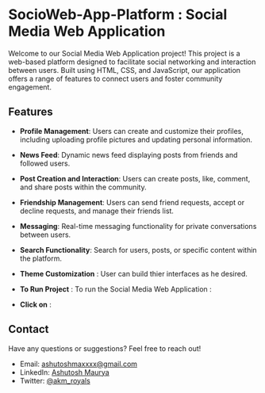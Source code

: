 # SocioWeb-App-Platform : Social Media Web Application

Welcome to our Social Media Web Application project! This project is a web-based platform designed to facilitate social networking and interaction between users. Built using HTML, CSS, and JavaScript, our application offers a range of features to connect users and foster community engagement.

## Features

- **Profile Management**: Users can create and customize their profiles, including uploading profile pictures and updating personal information.
- **News Feed**: Dynamic news feed displaying posts from friends and followed users.
- **Post Creation and Interaction**: Users can create posts, like, comment, and share posts within the community.
- **Friendship Management**: Users can send friend requests, accept or decline requests, and manage their friends list.
- **Messaging**: Real-time messaging functionality for private conversations between users.
- **Search Functionality**: Search for users, posts, or specific content within the platform.
- **Theme Customization** : User can build thier interfaces as he desired.

- **To Run Project** : To run the Social Media Web Application :
- **Click on** :

## Contact

Have any questions or suggestions? Feel free to reach out!

- Email: ashutoshmaxxxx@gmail.com
- LinkedIn: [Ashutosh Maurya](https://www.linkedin.com/in/ashu-maurya-9026xxxx/)
- Twitter: [@akm_royals](https://twitter.com/akm_royals)
